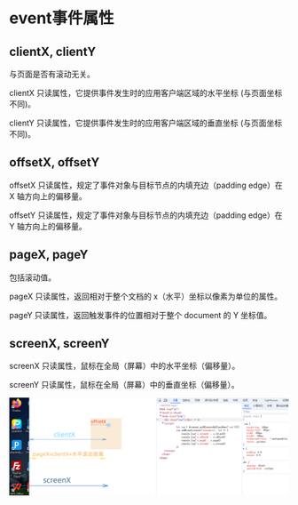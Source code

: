 # event事件属性 

## clientX, clientY
与页面是否有滚动无关。

clientX 只读属性，它提供事件发生时的应用客户端区域的水平坐标 (与页面坐标不同)。

clientY 只读属性，它提供事件发生时的应用客户端区域的垂直坐标 (与页面坐标不同)。

## offsetX, offsetY
offsetX 只读属性，规定了事件对象与目标节点的内填充边（padding edge）在 X 轴方向上的偏移量。

offsetY 只读属性，规定了事件对象与目标节点的内填充边（padding edge）在 Y 轴方向上的偏移量。

## pageX, pageY
包括滚动值。

pageX 只读属性，返回相对于整个文档的 x（水平）坐标以像素为单位的属性。

pageY 只读属性，返回触发事件的位置相对于整个 document 的 Y 坐标值。


## screenX, screenY 
screenX 只读属性，鼠标在全局（屏幕）中的水平坐标（偏移量）。

screenY 只读属性，鼠标在全局（屏幕）中的垂直坐标（偏移量）。

![alt text](event.png)